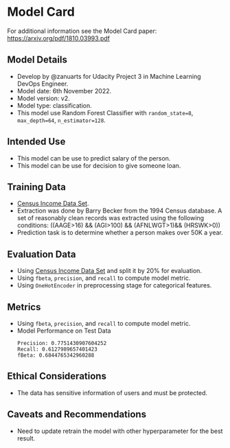 # Model Card

For additional information see the Model Card paper: https://arxiv.org/pdf/1810.03993.pdf

## Model Details

- Develop by @zanuarts for Udacity Project 3 in Machine Learning DevOps Engineer.
- Model date: 6th November 2022.
- Model version: v2.
- Model type: classification.
- This model use Random Forest Classifier with `random_state=8`, `max_depth=64`, `n_estimator=128`.

## Intended Use

- This model can be use to predict salary of the person.
- This model can be use for decision to give someone loan.

## Training Data

- [Census Income Data Set](https://archive.ics.uci.edu/ml/datasets/census+income).
- Extraction was done by Barry Becker from the 1994 Census database. A set of reasonably clean records was extracted using the following conditions: ((AAGE>16) && (AGI>100) && (AFNLWGT>1)&& (HRSWK>0))
- Prediction task is to determine whether a person makes over 50K a year.

## Evaluation Data

- Using [Census Income Data Set](https://archive.ics.uci.edu/ml/datasets/census+income) and split it by 20% for evaluation.
- Using `fbeta`, `precision`, and `recall` to compute model metric.
- Using `OneHotEncoder` in preprocessing stage for categorical features.

## Metrics

- Using `fbeta`, `precision`, and `recall` to compute model metric.
- Model Performance on Test Data
    ```
    Precision: 0.7751430907604252
    Recall: 0.6127989657401423
    fBeta: 0.6844765342960288 
    ```

## Ethical Considerations

- The data has sensitive information of users and must be protected.

## Caveats and Recommendations

- Need to update retrain the model with other hyperparameter for the best result.
